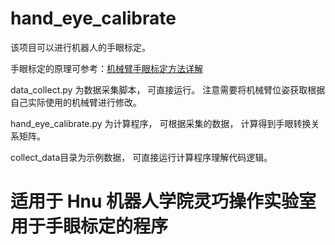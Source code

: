 # hand_eye_calibrate

该项目可以进行机器人的手眼标定。 


手眼标定的原理可参考：[机械臂手眼标定方法详解](https://blog.csdn.net/leo0308/article/details/141498200)


data_collect.py 为数据采集脚本， 可直接运行。 注意需要将机械臂位姿获取根据自己实际使用的机械臂进行修改。 


hand_eye_calibrate.py 为计算程序， 可根据采集的数据， 计算得到手眼转换关系矩阵。 


collect_data目录为示例数据， 可直接运行计算程序理解代码逻辑。 

# 适用于 Hnu 机器人学院灵巧操作实验室用于手眼标定的程序